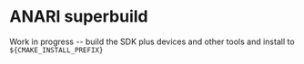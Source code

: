 ANARI superbuild
================

Work in progress -- build the SDK plus devices and other tools and install to
`${CMAKE_INSTALL_PREFIX}`
